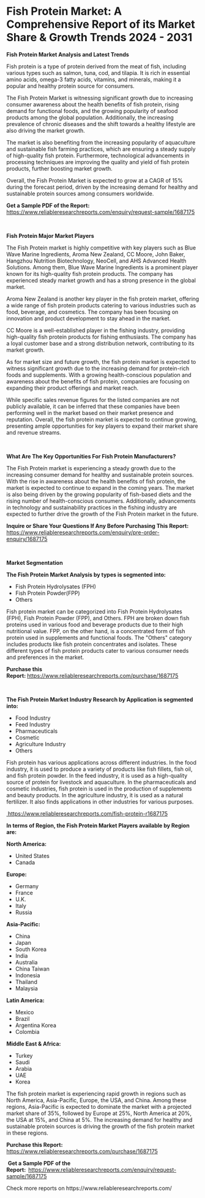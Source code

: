 <p><h1>Fish Protein Market: A Comprehensive Report of its Market Share & Growth Trends 2024 - 2031</h1></p><p><strong>Fish Protein Market Analysis and Latest Trends</strong></p>
<p><p>Fish protein is a type of protein derived from the meat of fish, including various types such as salmon, tuna, cod, and tilapia. It is rich in essential amino acids, omega-3 fatty acids, vitamins, and minerals, making it a popular and healthy protein source for consumers.</p><p>The Fish Protein Market is witnessing significant growth due to increasing consumer awareness about the health benefits of fish protein, rising demand for functional foods, and the growing popularity of seafood products among the global population. Additionally, the increasing prevalence of chronic diseases and the shift towards a healthy lifestyle are also driving the market growth.</p><p>The market is also benefiting from the increasing popularity of aquaculture and sustainable fish farming practices, which are ensuring a steady supply of high-quality fish protein. Furthermore, technological advancements in processing techniques are improving the quality and yield of fish protein products, further boosting market growth.</p><p>Overall, the Fish Protein Market is expected to grow at a CAGR of 15% during the forecast period, driven by the increasing demand for healthy and sustainable protein sources among consumers worldwide.</p></p>
<p><strong>Get a Sample PDF of the Report:&nbsp;</strong> <a href="https://www.reliableresearchreports.com/enquiry/request-sample/1687175">https://www.reliableresearchreports.com/enquiry/request-sample/1687175</a></p>
<p>&nbsp;</p>
<p><strong>Fish Protein Major Market Players</strong></p>
<p><p>The Fish Protein market is highly competitive with key players such as Blue Wave Marine Ingredients, Aroma New Zealand, CC Moore, John Baker, Hangzhou Nutrition Biotechnology, NeoCell, and AHS Advanced Health Solutions. Among them, Blue Wave Marine Ingredients is a prominent player known for its high-quality fish protein products. The company has experienced steady market growth and has a strong presence in the global market.</p><p>Aroma New Zealand is another key player in the fish protein market, offering a wide range of fish protein products catering to various industries such as food, beverage, and cosmetics. The company has been focusing on innovation and product development to stay ahead in the market.</p><p>CC Moore is a well-established player in the fishing industry, providing high-quality fish protein products for fishing enthusiasts. The company has a loyal customer base and a strong distribution network, contributing to its market growth.</p><p>As for market size and future growth, the fish protein market is expected to witness significant growth due to the increasing demand for protein-rich foods and supplements. With a growing health-conscious population and awareness about the benefits of fish protein, companies are focusing on expanding their product offerings and market reach.</p><p>While specific sales revenue figures for the listed companies are not publicly available, it can be inferred that these companies have been performing well in the market based on their market presence and reputation. Overall, the fish protein market is expected to continue growing, presenting ample opportunities for key players to expand their market share and revenue streams.</p></p>
<p>&nbsp;</p>
<p><strong>What Are The Key Opportunities For Fish Protein Manufacturers?</strong></p>
<p><p>The Fish Protein market is experiencing a steady growth due to the increasing consumer demand for healthy and sustainable protein sources. With the rise in awareness about the health benefits of fish protein, the market is expected to continue to expand in the coming years. The market is also being driven by the growing popularity of fish-based diets and the rising number of health-conscious consumers. Additionally, advancements in technology and sustainability practices in the fishing industry are expected to further drive the growth of the Fish Protein market in the future.</p></p>
<p><strong>Inquire or Share Your Questions If Any Before Purchasing This Report:</strong> <a href="https://www.reliableresearchreports.com/enquiry/pre-order-enquiry/1687175">https://www.reliableresearchreports.com/enquiry/pre-order-enquiry/1687175</a></p>
<p>&nbsp;</p>
<p><strong>Market Segmentation</strong></p>
<p><strong>The Fish Protein Market Analysis by types is segmented into:</strong></p>
<p><ul><li>Fish Protein Hydrolysates (FPH)</li><li>Fish Protein Powder(FPP)</li><li>Others</li></ul></p>
<p><p>Fish protein market can be categorized into Fish Protein Hydrolysates (FPH), Fish Protein Powder (FPP), and Others. FPH are broken down fish proteins used in various food and beverage products due to their high nutritional value. FPP, on the other hand, is a concentrated form of fish protein used in supplements and functional foods. The "Others" category includes products like fish protein concentrates and isolates. These different types of fish protein products cater to various consumer needs and preferences in the market.</p></p>
<p><strong>Purchase this Report:&nbsp;</strong><a href="https://www.reliableresearchreports.com/purchase/1687175">https://www.reliableresearchreports.com/purchase/1687175</a></p>
<p>&nbsp;</p>
<p><strong>The Fish Protein Market Industry Research by Application is segmented into:</strong></p>
<p><ul><li>Food Industry</li><li>Feed Industry</li><li>Pharmaceuticals</li><li>Cosmetic</li><li>Agriculture Industry</li><li>Others</li></ul></p>
<p><p>Fish protein has various applications across different industries. In the food industry, it is used to produce a variety of products like fish fillets, fish oil, and fish protein powder. In the feed industry, it is used as a high-quality source of protein for livestock and aquaculture. In the pharmaceuticals and cosmetic industries, fish protein is used in the production of supplements and beauty products. In the agriculture industry, it is used as a natural fertilizer. It also finds applications in other industries for various purposes.</p></p>
<p><a href="https://www.reliableresearchreports.com/fish-protein-r1687175">&nbsp;https://www.reliableresearchreports.com/fish-protein-r1687175</a></p>
<p><strong>In terms of Region, the Fish Protein Market Players available by Region are:</strong></p>
<p>
    <p> <strong> North America: </strong>
        <ul>
            <li>United States</li>
            <li>Canada</li>
        </ul>
        </p> 
    <p> <strong> Europe: </strong>
        <ul>
            <li>Germany</li>
            <li>France</li>
            <li>U.K.</li>
            <li>Italy</li>
            <li>Russia</li>
        </ul>
        </p> 
    <p> <strong> Asia-Pacific: </strong>
        <ul>
            <li>China</li>
            <li>Japan</li>
            <li>South Korea</li>
            <li>India</li>
            <li>Australia</li>
            <li>China Taiwan</li>
            <li>Indonesia</li>
            <li>Thailand</li>
            <li>Malaysia</li>
        </ul>
        </p> 
    <p> <strong> Latin America: </strong>
        <ul>
            <li>Mexico</li>
            <li>Brazil</li>
            <li>Argentina Korea</li>
            <li>Colombia</li>
        </ul>
        </p> 
    <p> <strong> Middle East & Africa: </strong>
        <ul>
            <li>Turkey</li>
            <li>Saudi</li>
            <li>Arabia</li>
            <li>UAE</li>
            <li>Korea</li>
        </ul>
    </p>
    </p>
<p><p>The fish protein market is experiencing rapid growth in regions such as North America, Asia-Pacific, Europe, the USA, and China. Among these regions, Asia-Pacific is expected to dominate the market with a projected market share of 35%, followed by Europe at 25%, North America at 20%, the USA at 15%, and China at 5%. The increasing demand for healthy and sustainable protein sources is driving the growth of the fish protein market in these regions.</p></p>
<p><strong>Purchase this Report: </strong><a href="https://www.reliableresearchreports.com/purchase/1687175">https://www.reliableresearchreports.com/purchase/1687175</a></p>
<p>&nbsp;<strong>Get a Sample PDF of the Report:&nbsp;&nbsp;</strong><a href="https://www.reliableresearchreports.com/enquiry/request-sample/1687175">https://www.reliableresearchreports.com/enquiry/request-sample/1687175</a></p>
<p><strong></strong></p>
<p>Check more reports on https://www.reliableresearchreports.com/</p>